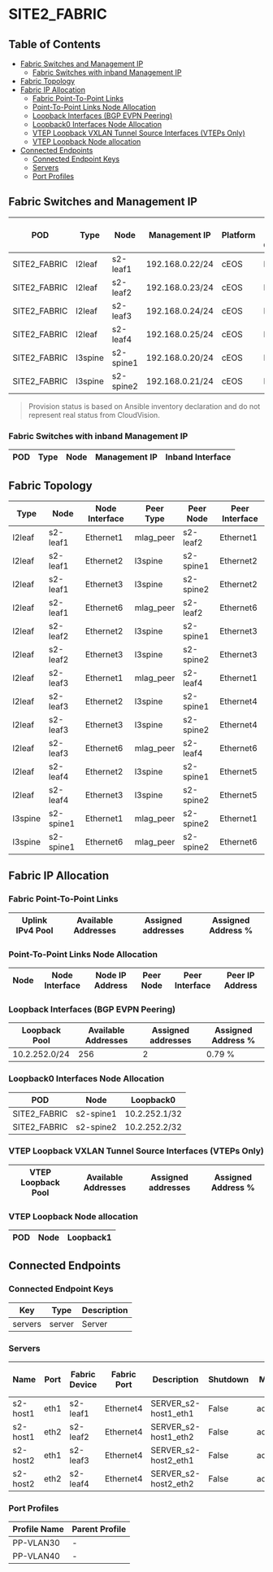 # SITE2_FABRIC

## Table of Contents

- [Fabric Switches and Management IP](#fabric-switches-and-management-ip)
  - [Fabric Switches with inband Management IP](#fabric-switches-with-inband-management-ip)
- [Fabric Topology](#fabric-topology)
- [Fabric IP Allocation](#fabric-ip-allocation)
  - [Fabric Point-To-Point Links](#fabric-point-to-point-links)
  - [Point-To-Point Links Node Allocation](#point-to-point-links-node-allocation)
  - [Loopback Interfaces (BGP EVPN Peering)](#loopback-interfaces-bgp-evpn-peering)
  - [Loopback0 Interfaces Node Allocation](#loopback0-interfaces-node-allocation)
  - [VTEP Loopback VXLAN Tunnel Source Interfaces (VTEPs Only)](#vtep-loopback-vxlan-tunnel-source-interfaces-vteps-only)
  - [VTEP Loopback Node allocation](#vtep-loopback-node-allocation)
- [Connected Endpoints](#connected-endpoints)
  - [Connected Endpoint Keys](#connected-endpoint-keys)
  - [Servers](#servers)
  - [Port Profiles](#port-profiles)

## Fabric Switches and Management IP

| POD | Type | Node | Management IP | Platform | Provisioned in CloudVision | Serial Number |
| --- | ---- | ---- | ------------- | -------- | -------------------------- | ------------- |
| SITE2_FABRIC | l2leaf | s2-leaf1 | 192.168.0.22/24 | cEOS | Provisioned | - |
| SITE2_FABRIC | l2leaf | s2-leaf2 | 192.168.0.23/24 | cEOS | Provisioned | - |
| SITE2_FABRIC | l2leaf | s2-leaf3 | 192.168.0.24/24 | cEOS | Provisioned | - |
| SITE2_FABRIC | l2leaf | s2-leaf4 | 192.168.0.25/24 | cEOS | Provisioned | - |
| SITE2_FABRIC | l3spine | s2-spine1 | 192.168.0.20/24 | cEOS | Provisioned | - |
| SITE2_FABRIC | l3spine | s2-spine2 | 192.168.0.21/24 | cEOS | Provisioned | - |

> Provision status is based on Ansible inventory declaration and do not represent real status from CloudVision.

### Fabric Switches with inband Management IP

| POD | Type | Node | Management IP | Inband Interface |
| --- | ---- | ---- | ------------- | ---------------- |

## Fabric Topology

| Type | Node | Node Interface | Peer Type | Peer Node | Peer Interface |
| ---- | ---- | -------------- | --------- | ----------| -------------- |
| l2leaf | s2-leaf1 | Ethernet1 | mlag_peer | s2-leaf2 | Ethernet1 |
| l2leaf | s2-leaf1 | Ethernet2 | l3spine | s2-spine1 | Ethernet2 |
| l2leaf | s2-leaf1 | Ethernet3 | l3spine | s2-spine2 | Ethernet2 |
| l2leaf | s2-leaf1 | Ethernet6 | mlag_peer | s2-leaf2 | Ethernet6 |
| l2leaf | s2-leaf2 | Ethernet2 | l3spine | s2-spine1 | Ethernet3 |
| l2leaf | s2-leaf2 | Ethernet3 | l3spine | s2-spine2 | Ethernet3 |
| l2leaf | s2-leaf3 | Ethernet1 | mlag_peer | s2-leaf4 | Ethernet1 |
| l2leaf | s2-leaf3 | Ethernet2 | l3spine | s2-spine1 | Ethernet4 |
| l2leaf | s2-leaf3 | Ethernet3 | l3spine | s2-spine2 | Ethernet4 |
| l2leaf | s2-leaf3 | Ethernet6 | mlag_peer | s2-leaf4 | Ethernet6 |
| l2leaf | s2-leaf4 | Ethernet2 | l3spine | s2-spine1 | Ethernet5 |
| l2leaf | s2-leaf4 | Ethernet3 | l3spine | s2-spine2 | Ethernet5 |
| l3spine | s2-spine1 | Ethernet1 | mlag_peer | s2-spine2 | Ethernet1 |
| l3spine | s2-spine1 | Ethernet6 | mlag_peer | s2-spine2 | Ethernet6 |

## Fabric IP Allocation

### Fabric Point-To-Point Links

| Uplink IPv4 Pool | Available Addresses | Assigned addresses | Assigned Address % |
| ---------------- | ------------------- | ------------------ | ------------------ |

### Point-To-Point Links Node Allocation

| Node | Node Interface | Node IP Address | Peer Node | Peer Interface | Peer IP Address |
| ---- | -------------- | --------------- | --------- | -------------- | --------------- |

### Loopback Interfaces (BGP EVPN Peering)

| Loopback Pool | Available Addresses | Assigned addresses | Assigned Address % |
| ------------- | ------------------- | ------------------ | ------------------ |
| 10.2.252.0/24 | 256 | 2 | 0.79 % |

### Loopback0 Interfaces Node Allocation

| POD | Node | Loopback0 |
| --- | ---- | --------- |
| SITE2_FABRIC | s2-spine1 | 10.2.252.1/32 |
| SITE2_FABRIC | s2-spine2 | 10.2.252.2/32 |

### VTEP Loopback VXLAN Tunnel Source Interfaces (VTEPs Only)

| VTEP Loopback Pool | Available Addresses | Assigned addresses | Assigned Address % |
| ------------------ | ------------------- | ------------------ | ------------------ |

### VTEP Loopback Node allocation

| POD | Node | Loopback1 |
| --- | ---- | --------- |

## Connected Endpoints

### Connected Endpoint Keys

| Key | Type | Description |
| --- | ---- | ----------- |
| servers | server | Server |

### Servers

| Name | Port | Fabric Device | Fabric Port | Description | Shutdown | Mode | Access VLAN | Trunk Allowed VLANs | Profile |
| ---- | ---- | ------------- | ------------| ----------- | -------- | ---- | ----------- | ------------------- | ------- |
| s2-host1 | eth1 | s2-leaf1 | Ethernet4 | SERVER_s2-host1_eth1 | False | access | 30 | - | PP-VLAN30 |
| s2-host1 | eth2 | s2-leaf2 | Ethernet4 | SERVER_s2-host1_eth2 | False | access | 30 | - | PP-VLAN30 |
| s2-host2 | eth1 | s2-leaf3 | Ethernet4 | SERVER_s2-host2_eth1 | False | access | 40 | - | PP-VLAN40 |
| s2-host2 | eth2 | s2-leaf4 | Ethernet4 | SERVER_s2-host2_eth2 | False | access | 40 | - | PP-VLAN40 |

### Port Profiles

| Profile Name | Parent Profile |
| ------------ | -------------- |
| PP-VLAN30 | - |
| PP-VLAN40 | - |
